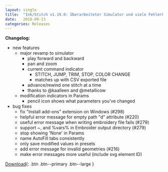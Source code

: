 ```yaml
---
layout: single
title:  "Ink/Stitch v1.19.0: Überarbeiteter Simulator und viele Fehlerkorrekturen"
date:   2018-09-13
categories: Releases
---
```

**Changelog:**

* new features
  * major revamp to simulator
    * play forward and backward
    * pan and zoom
    * current command indicator
      * STITCH, JUMP, TRIM, STOP, COLOR CHANGE
      * matches up with CSV exported file
    * advance/rewind one stitch at a time
    * thanks to @kaalleen and @metallicow
  * modification indicators in Params
    * pencil icon shows what parameters you've changed
* bug fixes
  * fix "Install add-ons" extension on Windows (#298)
  * helpful error message for empty path "d" attribute (#220)
  * useful error message when writing embroidery file fails (#279)
  * support ~,  and %vars% in Embroider output directory (#279)
  * stop showing 'None' in Params
  * name AutoFill tabs consistently
  * only save modified values in presets
  * add error message for invalid geometries (#216)
  * make error messages more useful (include svg element ID)

[Download](https://github.com/inkstitch/inkstitch/releases/tag/v1.19.0){: .btn .btn--primary .btn--large }
